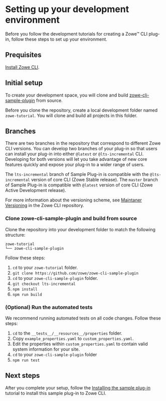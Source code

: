 # Setting up your development environment
Before you follow the development tutorials for creating a Zowe&trade; CLI plug-in, follow these steps to set up your environment.

## Prequisites
[Install Zowe CLI](../../user-guide/cli-installcli#methods-to-install-zowe-cli).

## Initial setup 
To create your development space, you will clone and build [zowe-cli-sample-plugin](https://github.com/zowe/zowe-cli-sample-plugin) from source.

Before you clone the repository, create a local development folder named `zowe-tutorial`. You will clone and build all projects in this folder.

## Branches 

There are two branches in the repository that correspond to different Zowe CLI versions. You can develop two branches of your plug-in so that users can install your plug-in into either `@latest` or `@lts-incremental` CLI. Developing for both versions will let you take advantage of new core features quickly and expose your plug-in to a wider range of users. 

The `lts-incremental` branch of Sample Plug-in is compatible with the `@lts-incremental` version of core CLI (Zowe Stable release). The `master` branch of Sample Plug-in is compatible with `@latest` version of core CLI (Zowe Active Development release).

For more information about the versioning scheme, see [Maintaner Versioning](https://github.com/zowe/zowe-cli/blob/master/docs/MaintainerVersioning.md) in the Zowe CLI repository. 

### Clone zowe-cli-sample-plugin and build from source
Clone the repository into your development folder to match the following structure:
```
zowe-tutorial
└── zowe-cli-sample-plugin
```
Follow these steps:
1. `cd` to your `zowe-tutorial` folder.
2. `git clone https://github.com/zowe/zowe-cli-sample-plugin`
3. `cd` to your `zowe-cli-sample-plugin` folder.
4. `git checkout lts-incremental`
5. `npm install`
6. `npm run build`

### (Optional) Run the automated tests
We recommend running automated tests on all code changes. Follow these steps:

1. `cd` to the `__tests__/__resources__/properties` folder.
2. Copy `example_properties.yaml` to `custom_properties.yaml`.
3. Edit the properties within `custom_properties.yaml` to contain valid system information for your site.
4. `cd` to your `zowe-cli-sample-plugin` folder
5. `npm run test`

## Next steps
After you complete your setup, follow the [Installing the sample plug-in](cli-installing-sample-plugin.md) tutorial to install this sample plug-in to Zowe CLI.
